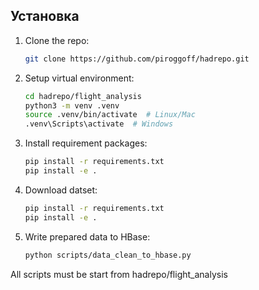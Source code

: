 ## Установка
1. Clone the repo:
    ```bash
    git clone https://github.com/piroggoff/hadrepo.git
2. Setup virtual environment:
   ```bash
   cd hadrepo/flight_analysis
   python3 -m venv .venv
   source .venv/bin/activate  # Linux/Mac 
   .venv\Scripts\activate  # Windows

3. Install requirement packages:
    ```bash
    pip install -r requirements.txt
    pip install -e .

4. Download datset:
    ```bash
    pip install -r requirements.txt
    pip install -e .
   
5. Write prepared data to HBase:
   ````bash
   python scripts/data_clean_to_hbase.py
   

All scripts must be start from hadrepo/flight_analysis
